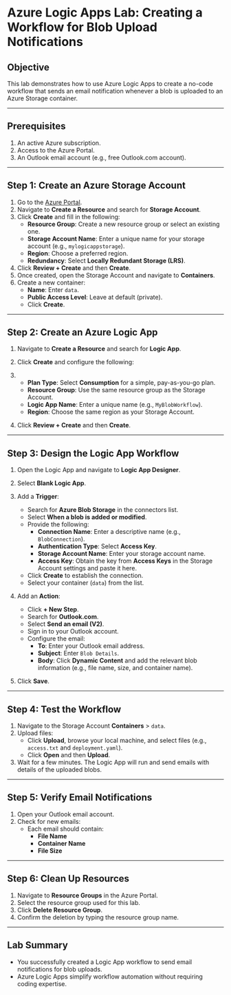 
# Azure Logic Apps Lab: Creating a Workflow for Blob Upload Notifications

## Objective
This lab demonstrates how to use Azure Logic Apps to create a no-code workflow that sends an email notification whenever a blob is uploaded to an Azure Storage container.

---

## Prerequisites
1. An active Azure subscription.
2. Access to the Azure Portal.
3. An Outlook email account (e.g., free Outlook.com account).

---

## Step 1: Create an Azure Storage Account
1. Go to the [Azure Portal](https://portal.azure.com).
2. Navigate to **Create a Resource** and search for **Storage Account**.
3. Click **Create** and fill in the following:
   - **Resource Group**: Create a new resource group or select an existing one.
   - **Storage Account Name**: Enter a unique name for your storage account (e.g., `mylogicappstorage`).
   - **Region**: Choose a preferred region.
   - **Redundancy**: Select **Locally Redundant Storage (LRS)**.
4. Click **Review + Create** and then **Create**.
5. Once created, open the Storage Account and navigate to **Containers**.
6. Create a new container:
   - **Name**: Enter `data`.
   - **Public Access Level**: Leave at default (private).
   - Click **Create**.

---

## Step 2: Create an Azure Logic App
1. Navigate to **Create a Resource** and search for **Logic App**.
2. Click **Create** and configure the following:
3. - **Plan Type**: Select **Consumption** for a simple, pay-as-you-go plan.
   - **Resource Group**: Use the same resource group as the Storage Account.
   - **Logic App Name**: Enter a unique name (e.g., `MyBlobWorkflow`).
   - **Region**: Choose the same region as your Storage Account.
   
4. Click **Review + Create** and then **Create**.

---

## Step 3: Design the Logic App Workflow
1. Open the Logic App and navigate to **Logic App Designer**.
2. Select **Blank Logic App**.
3. Add a **Trigger**:
   - Search for **Azure Blob Storage** in the connectors list.
   - Select **When a blob is added or modified**.
   - Provide the following:
     - **Connection Name**: Enter a descriptive name (e.g., `BlobConnection`).
     - **Authentication Type**: Select **Access Key**.
     - **Storage Account Name**: Enter your storage account name.
     - **Access Key**: Obtain the key from **Access Keys** in the Storage Account settings and paste it here.
   - Click **Create** to establish the connection.
   - Select your container (`data`) from the list.

4. Add an **Action**:
   - Click **+ New Step**.
   - Search for **Outlook.com**.
   - Select **Send an email (V2)**.
   - Sign in to your Outlook account.
   - Configure the email:
     - **To**: Enter your Outlook email address.
     - **Subject**: Enter `Blob Details`.
     - **Body**: Click **Dynamic Content** and add the relevant blob information (e.g., file name, size, and container name).

5. Click **Save**.

---

## Step 4: Test the Workflow
1. Navigate to the Storage Account **Containers** > `data`.
2. Upload files:
   - Click **Upload**, browse your local machine, and select files (e.g., `access.txt` and `deployment.yaml`).
   - Click **Open** and then **Upload**.
3. Wait for a few minutes. The Logic App will run and send emails with details of the uploaded blobs.

---

## Step 5: Verify Email Notifications
1. Open your Outlook email account.
2. Check for new emails:
   - Each email should contain:
     - **File Name**
     - **Container Name**
     - **File Size**

---

## Step 6: Clean Up Resources
1. Navigate to **Resource Groups** in the Azure Portal.
2. Select the resource group used for this lab.
3. Click **Delete Resource Group**.
4. Confirm the deletion by typing the resource group name.

---

## Lab Summary
- You successfully created a Logic App workflow to send email notifications for blob uploads.
- Azure Logic Apps simplify workflow automation without requiring coding expertise.
